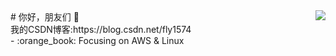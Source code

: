 <img align="right" src="https://github-readme-stats.vercel.app/api?username=flying1574&theme=radical&show_icons=true&icon_color=CE1D2D&text_color=718096&hide_title=true" />
# 你好，朋友们 👋<br>
我的CSDN博客:https://blog.csdn.net/fly1574<br>
- :orange_book: Focusing on AWS & Linux<br>

